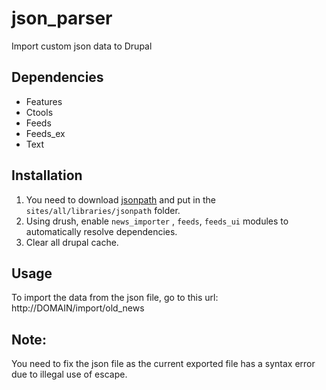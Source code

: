 # json_parser
Import custom json data to Drupal

Dependencies
------------

* Features
* Ctools
* Feeds
* Feeds_ex
* Text

Installation
------------

1. You need to download [jsonpath](https://jsonpath.googlecode.com/svn/trunk/src/php/jsonpath.php) and put in the `sites/all/libraries/jsonpath` folder.
2. Using drush, enable `news_importer` , `feeds`, `feeds_ui` modules to automatically resolve dependencies.
3. Clear all drupal cache.

Usage
-----

To import the data from the json file, go to this url:
http://DOMAIN/import/old_news

Note:
-----

You need to fix the json file as the current exported file has a syntax error due to illegal use of escape.
